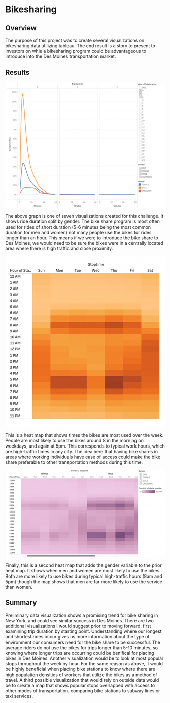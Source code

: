 # Bikesharing

## Overview 
The purpose of this project was to create several visualizations on bikesharing data utilizing tableau. The end result is a story to present to investors on whie a bikesharing program could be advantageous to introduce into the Des Moines transportation market. 

## Results 

![ride durations](https://github.com/kaileyosha/Bikesharing/blob/44daf3c3437e4dd826ed020a4480d7add99aa3bd/tripduration_bygender.png)

The above graph is one of seven visualizations created for this challenge. It shows ride duration split by gender. The bike share program is most often used for rides of short duration (5-6 minutes being the most common duration for men and women) not many people use the bikes for rides longer than an hour. This means if we were to introduce the bike share to Des Moines, we would need to be sure the bikes were in a centrally located area where there is high traffic and close proximity. 

![high traffic times](https://github.com/kaileyosha/Bikesharing/blob/44daf3c3437e4dd826ed020a4480d7add99aa3bd/popularhours_overtheweek.png)

This is a heat map that shows times the bikes are most used over the week. People are most likely to use the bikes around 8 in the morning on weekdays, and again at 5pm. This corresponds to typical work hours, which are high-traffic times in any city. The idea here that having bike shares in areas where working individuals have ease of access could make the bike share preferable to other transportation methods during this time. 

![high traffic times by gender](https://github.com/kaileyosha/Bikesharing/blob/44daf3c3437e4dd826ed020a4480d7add99aa3bd/popularhours_overtheweek_bygender.png)

Finally, this is a second heat map that adds the gender variable to the prior heat map. It shows when men and women are most likely to use the bikes. Both are more likely to use bikes during typical high-traffic hours (8am and 5pm) though the map shows that men are far more likely to use the service than women. 

## Summary 

Preliminary data visualization shows a promising trend for bike sharing in New York, and could see similar success in Des Moines. There are two additional visualizations I would suggest prior to moving forward, first examining trip duration by starting point. Understanding where our longest and shortest rides occur gives us more information about the type of environment our consumers need for the bike share to be successful. The average riders do not use the bikes for trips longer than 5-10 minutes, so knowing where longer trips are occurring could be benifical for placing bikes in Des Moines. Another visualization would be to look at most popular stops throughout the week by hour. For the same reason as above, it would be highly beneficial when placing bike stations to know where there are high population densities of workers that utilize the bikes as a method of travel. A third possible visualization that would rely on outside data would be to create a map that shows popular stops overlapped with access to other modes of transportation, comparing bike stations to subway lines or taxi services. 
